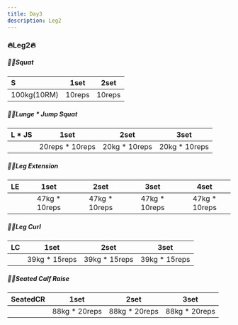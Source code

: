 ```yaml
---
title: Day3
description: Leg2
---
```

### 🔥Leg2🔥
##### 🏋️‍♀️Squat
|**S**|**1set**|**2set**|
|:-|:-:|:-:|
|100kg(10RM)|10reps|10reps|

##### 🏋️‍♀️Lunge * Jump Squat
|**L * JS**|**1set**|**2set**|**3set**|
|:-|:-:|:-:|:-:|
||20reps * 10reps|20kg * 10reps|20kg * 10reps|

##### 🏋️‍♀️Leg Extension
|**LE**|**1set**|**2set**|**3set**|**4set**|
|:-|:-:|:-:|:-:|:-:|
||47kg * 10reps|47kg * 10reps|47kg * 10reps|47kg * 10reps|

##### 🏋️‍♀️Leg Curl
|**LC**|**1set**|**2set**|**3set**|
|:-|:-:|:-:|:-:|
||39kg * 15reps|39kg * 15reps|39kg * 15reps|

##### 🏋️‍♀️Seated Calf Raise
 |**SeatedCR**|**1set**|**2set**|**3set**|
|:-|:-:|:-:|:-:|
||88kg * 20reps|88kg * 20reps|88kg * 20reps|
